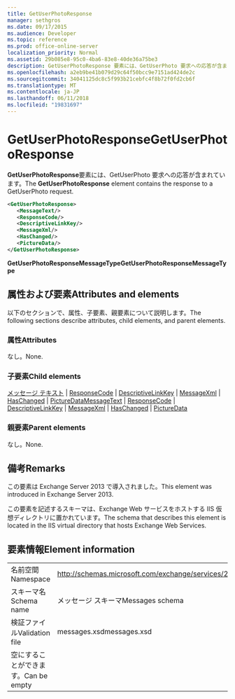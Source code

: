 ```yaml
---
title: GetUserPhotoResponse
manager: sethgros
ms.date: 09/17/2015
ms.audience: Developer
ms.topic: reference
ms.prod: office-online-server
localization_priority: Normal
ms.assetid: 29b085e8-95c0-4ba6-83e8-40de36a75be3
description: GetUserPhotoResponse 要素には、GetUserPhoto 要求への応答が含まれています。
ms.openlocfilehash: a2eb9be41b079d29c64f50bcc9e7151ad424de2c
ms.sourcegitcommit: 34041125dc8c5f993b21cebfc4f8b72f0fd2cb6f
ms.translationtype: MT
ms.contentlocale: ja-JP
ms.lasthandoff: 06/11/2018
ms.locfileid: "19831697"
---
```

# <a name="getuserphotoresponse"></a><span data-ttu-id="14670-103">GetUserPhotoResponse</span><span class="sxs-lookup"><span data-stu-id="14670-103">GetUserPhotoResponse</span></span>

<span data-ttu-id="14670-104">**GetUserPhotoResponse**要素には、GetUserPhoto 要求への応答が含まれています。</span><span class="sxs-lookup"><span data-stu-id="14670-104">The **GetUserPhotoResponse** element contains the response to a GetUserPhoto request.</span></span> 
  
```XML
<GetUserPhotoResponse>
   <MessageText/>
   <ResponseCode/>
   <DescriptiveLinkKey/>
   <MessageXml/>
   <HasChanged/>
   <PictureData/>
</GetUserPhotoResponse>
```

 <span data-ttu-id="14670-105">**GetUserPhotoResponseMessageType**</span><span class="sxs-lookup"><span data-stu-id="14670-105">**GetUserPhotoResponseMessageType**</span></span>
## <a name="attributes-and-elements"></a><span data-ttu-id="14670-106">属性および要素</span><span class="sxs-lookup"><span data-stu-id="14670-106">Attributes and elements</span></span>

<span data-ttu-id="14670-107">以下のセクションで、属性、子要素、親要素について説明します。</span><span class="sxs-lookup"><span data-stu-id="14670-107">The following sections describe attributes, child elements, and parent elements.</span></span>
  
### <a name="attributes"></a><span data-ttu-id="14670-108">属性</span><span class="sxs-lookup"><span data-stu-id="14670-108">Attributes</span></span>

<span data-ttu-id="14670-109">なし。</span><span class="sxs-lookup"><span data-stu-id="14670-109">None.</span></span>
  
### <a name="child-elements"></a><span data-ttu-id="14670-110">子要素</span><span class="sxs-lookup"><span data-stu-id="14670-110">Child elements</span></span>

<span data-ttu-id="14670-111">[メッセージ テキスト](messagetext.md) | [ResponseCode](responsecode.md) | [DescriptiveLinkKey](descriptivelinkkey.md) | [MessageXml](messagexml.md) | [HasChanged](haschanged.md) | [PictureData](picturedata.md)</span><span class="sxs-lookup"><span data-stu-id="14670-111">[MessageText](messagetext.md) | [ResponseCode](responsecode.md) | [DescriptiveLinkKey](descriptivelinkkey.md) | [MessageXml](messagexml.md) | [HasChanged](haschanged.md) | [PictureData](picturedata.md)</span></span>
  
### <a name="parent-elements"></a><span data-ttu-id="14670-112">親要素</span><span class="sxs-lookup"><span data-stu-id="14670-112">Parent elements</span></span>

<span data-ttu-id="14670-113">なし。</span><span class="sxs-lookup"><span data-stu-id="14670-113">None.</span></span>
  
## <a name="remarks"></a><span data-ttu-id="14670-114">備考</span><span class="sxs-lookup"><span data-stu-id="14670-114">Remarks</span></span>

<span data-ttu-id="14670-115">この要素は Exchange Server 2013 で導入されました。</span><span class="sxs-lookup"><span data-stu-id="14670-115">This element was introduced in Exchange Server 2013.</span></span>
  
<span data-ttu-id="14670-116">この要素を記述するスキーマは、Exchange Web サービスをホストする IIS 仮想ディレクトリに置かれています。</span><span class="sxs-lookup"><span data-stu-id="14670-116">The schema that describes this element is located in the IIS virtual directory that hosts Exchange Web Services.</span></span>
  
## <a name="element-information"></a><span data-ttu-id="14670-117">要素情報</span><span class="sxs-lookup"><span data-stu-id="14670-117">Element information</span></span>

|||
|:-----|:-----|
|<span data-ttu-id="14670-118">名前空間</span><span class="sxs-lookup"><span data-stu-id="14670-118">Namespace</span></span>  <br/> |http://schemas.microsoft.com/exchange/services/2006/messages  <br/> |
|<span data-ttu-id="14670-119">スキーマ名</span><span class="sxs-lookup"><span data-stu-id="14670-119">Schema name</span></span>  <br/> |<span data-ttu-id="14670-120">メッセージ スキーマ</span><span class="sxs-lookup"><span data-stu-id="14670-120">Messages schema</span></span>  <br/> |
|<span data-ttu-id="14670-121">検証ファイル</span><span class="sxs-lookup"><span data-stu-id="14670-121">Validation file</span></span>  <br/> |<span data-ttu-id="14670-122">messages.xsd</span><span class="sxs-lookup"><span data-stu-id="14670-122">messages.xsd</span></span>  <br/> |
|<span data-ttu-id="14670-123">空にすることができます。</span><span class="sxs-lookup"><span data-stu-id="14670-123">Can be empty</span></span>  <br/> ||
   

